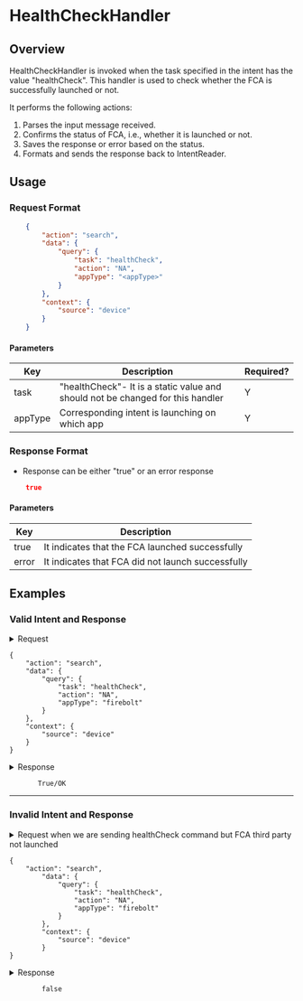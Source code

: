 # HealthCheckHandler 

## Overview

HealthCheckHandler is invoked when the task specified in the intent has the value "healthCheck". This handler is used to check whether the FCA is successfully launched or not.

It performs the following actions:
1. Parses the input message received.
2. Confirms the status of FCA, i.e., whether it is launched or not.
3. Saves the response or error based on the status.
4. Formats and sends the response back to IntentReader.

## Usage

### Request Format

```json
    {
        "action": "search",
        "data": {
            "query": {
                "task": "healthCheck",
                "action": "NA",
                "appType": "<appType>"
            }
        },
        "context": {
            "source": "device"
        }
    }
```

#### Parameters

| Key               | Description                                                                       | Required? |
|-------------------|-----------------------------------------------------------------------------------|-----------|
| task              | "healthCheck"- It is a static value and should not be changed for this handler      | Y         |
| appType           | Corresponding intent is launching on which app                                    | Y         |


### Response Format
* Response can be either "true" or an error response

```json
    true
```
#### Parameters

| Key                         | Description                                             |
| --------------------------- | --------------------------------------------------------|
| true                        | It indicates that the FCA launched successfully         |
| error                       | It indicates that FCA did not launch successfully       |




## Examples

### Valid Intent and Response

<details>
    <summary> Request </summary>
</details>

    {
        "action": "search",
        "data": {
            "query": {
                "task": "healthCheck",
                "action": "NA",
                "appType": "firebolt"
            }
        },
        "context": {
            "source": "device"
        }
    }

<details>
    <summary> Response </summary>
</details>

           True/OK

----------------------------------------------------------------------------------------------------------------------

### Invalid Intent and Response

<details>
    <summary>Request when we are sending healthCheck command but FCA third party not launched  </summary>
</details>
 
    {
        "action": "search",
            "data": {
                "query": {
                    "task": "healthCheck",
                    "action": "NA",
                    "appType": "firebolt"
                }
            },
            "context": {
                "source": "device"
            }
    }

<details>
    <summary> Response  </summary>
</details>

            false
